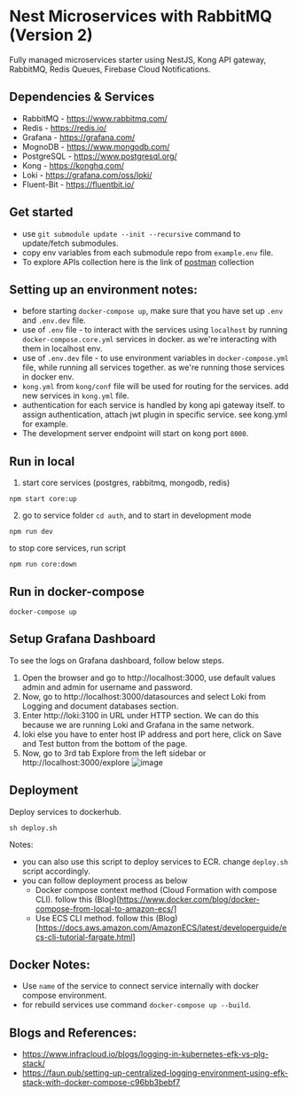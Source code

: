 # Nest Microservices with RabbitMQ (Version 2)
Fully managed microservices starter using NestJS, Kong API gateway, RabbitMQ, Redis Queues, Firebase Cloud Notifications.

## Dependencies & Services
- RabbitMQ - https://www.rabbitmq.com/
- Redis - https://redis.io/
- Grafana - https://grafana.com/
- MognoDB - https://www.mongodb.com/
- PostgreSQL - https://www.postgresql.org/
- Kong - https://konghq.com/
- Loki - https://grafana.com/oss/loki/
- Fluent-Bit - https://fluentbit.io/

## Get started
- use `git submodule update --init --recursive` command to update/fetch submodules.
- copy env variables from each submodule repo from `example.env` file. 
- To explore APIs collection here is the link of [postman](https://www.getpostman.com/collections/d1dccb090ce55fe39f0a) collection

## Setting up an environment notes:
- before starting `docker-compose up`, make sure that you have set up `.env` and `.env.dev` file.
- use of `.env` file - to interact with the services using `localhost` by running `docker-compose.core.yml` services in docker. as we're interacting with them in localhost env.
- use of `.env.dev` file - to use environment variables in `docker-compose.yml` file, while running all services together. as we're running those services in docker env.
- `kong.yml` from `kong/conf` file will be used for routing for the services. add new services in `kong.yml` file.
- authentication for each service is handled by kong api gateway itself. to assign authentication, attach jwt plugin in specific service. see kong.yml for example.
- The development server endpoint will start on kong port `8000`. 

## Run in local

1. start core services (postgres, rabbitmq, mongodb, redis)
```
npm start core:up 
```

2. go to service folder `cd auth`, and to start in development mode
```
npm run dev
```

to stop core services, run script
```
npm run core:down
```

## Run in docker-compose 
```
docker-compose up 
```

## Setup Grafana Dashboard
To see the logs on Grafana dashboard, follow below steps.
1. Open the browser and go to http://localhost:3000, use default values admin and admin for username and password.
2. Now, go to http://localhost:3000/datasources and select Loki from Logging and document databases section.
3. Enter http://loki:3100 in URL under HTTP section. We can do this because we are running Loki and Grafana in the same network.
4. loki else you have to enter host IP address and port here, click on Save and Test button from the bottom of the page.
5. Now, go to 3rd tab Explore from the left sidebar or http://localhost:3000/explore
![image](https://user-images.githubusercontent.com/23061515/217284063-5a548f77-ac0c-42b3-bfdb-963a62f8788a.png)

## Deployment

Deploy services to dockerhub.
```
sh deploy.sh
```
Notes:
- you can also use this script to deploy services to ECR. change `deploy.sh` script accordingly. 
- you can follow deployment process as below
  - Docker compose context method (Cloud Formation with compose CLI). follow this (Blog)[https://www.docker.com/blog/docker-compose-from-local-to-amazon-ecs/] 
  - Use ECS CLI method. follow this (Blog)[https://docs.aws.amazon.com/AmazonECS/latest/developerguide/ecs-cli-tutorial-fargate.html]
## Docker Notes:
- Use `name` of the service to connect service internally with docker compose environment.
- for rebuild services use command `docker-compose up --build`.  

## Blogs and References:
- https://www.infracloud.io/blogs/logging-in-kubernetes-efk-vs-plg-stack/
- https://faun.pub/setting-up-centralized-logging-environment-using-efk-stack-with-docker-compose-c96bb3bebf7
